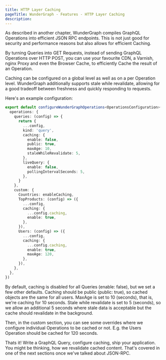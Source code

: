```yaml
---
title: HTTP Layer Caching
pageTitle: WunderGraph - Features - HTTP Layer Caching
description:
---
```


As described in another chapter, WunderGraph compiles GraphQL Operations into
efficient JSON RPC endpoints.
This is not just good for security and performance reasons but also allows for efficient Caching.

By turning Queries into GET Requests, instead of sending GraphQL Operations over HTTP POST,
you can use your favourite CDN, a Varnish, nginx Proxy and even the Browser Cache,
to efficiently Cache the result of an Operation.

Caching can be configured on a global level as well as on a per Operation level.
WunderGraph additionally supports stale while revalidate,
allowing for a good tradeoff between freshness and quickly responding to requests.

Here's an example configuration:

```typescript
export default configureWunderGraphOperations<OperationsConfiguration>({
  operations: {
    queries: (config) => {
      return {
        ...config,
        kind: 'query',
        caching: {
          enable: false,
          public: true,
          maxAge: 10,
          staleWhileRevalidate: 5,
        },
        liveQuery: {
          enable: false,
          pollingIntervalSeconds: 5,
        },
      }
    },
    custom: {
      Countries: enableCaching,
      TopProducts: (config) => ({
        ...config,
        caching: {
          ...config.caching,
          enable: true,
        },
      }),
      Users: (config) => ({
        ...config,
        caching: {
          ...config.caching,
          enable: true,
          maxAge: 120,
        },
      }),
    },
  },
})
```

By default, caching is disabled for all Queries (enable: false), but we set a few other defaults.
Caching should be public (public: true), so cached objects are the same for all users.
MaxAge is set to 10 (seconds), that is, we're caching for 10 seconds.
Stale while revalidate is set to 5 (seconds), so we allow an additional 5 seconds where stale data is acceptable but the
cache should revalidate in the background.

Then, in the custom section, you can see some overrides where we configure individual Operations to be cached or not.
E.g. the Users Operation should be cached for 120 seconds.

Thats it! Write a GraphQL Query, configure caching, ship your application.
You might be thinking, how we revalidate cached content.
That's covered in one of the next sections once we've talked about JSON-RPC.
